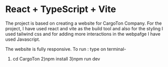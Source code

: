 # React + TypeScript + Vite

The project is based on creating a website for CargoTon Company. For the project,
I have used react and vite as the build tool and also for the styling I used tailwind css and for adding more interactions in the webpafge I have used Javascript.

The website is fully responsive.
To run :
type on terminal-
1) cd CargoTon
2)npm install
3)npm run dev
